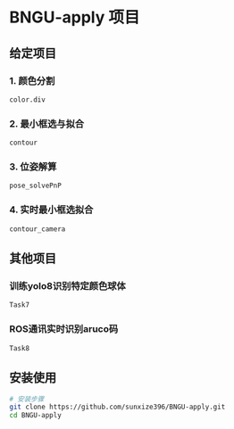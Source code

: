 # BNGU-apply 项目

## 给定项目
### 1. 颜色分割
    color.div
### 2. 最小框选与拟合
    contour
### 3. 位姿解算
    pose_solvePnP
### 4. 实时最小框选拟合
    contour_camera
## 其他项目
### 训练yolo8识别特定颜色球体
    Task7
### ROS通讯实时识别aruco码
    Task8 


## 安装使用
```bash
# 安装步骤
git clone https://github.com/sunxize396/BNGU-apply.git
cd BNGU-apply
